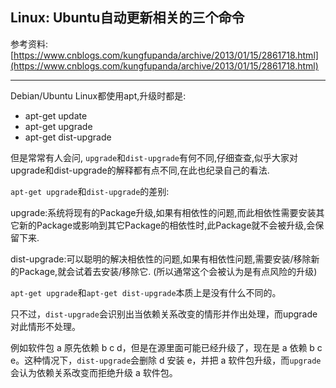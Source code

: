 ## Linux: Ubuntu自动更新相关的三个命令

参考资料: [https://www.cnblogs.com/kungfupanda/archive/2013/01/15/2861718.html](https://www.cnblogs.com/kungfupanda/archive/2013/01/15/2861718.html)

--------------------------------------------------

Debian/Ubuntu Linux都使用apt,升级时都是: 

* apt-get update 
* apt-get upgrade 
* apt-get dist-upgrade 

但是常常有人会问, `upgrade`和`dist-upgrade`有何不同,仔细查查,似乎大家对upgrade和dist-upgrade的解释都有点不同,在此也纪录自己的看法. 

`apt-get upgrade`和`dist-upgrade`的差别: 

upgrade:系统将现有的Package升级,如果有相依性的问题,而此相依性需要安装其它新的Package或影响到其它Package的相依性时,此Package就不会被升级,会保留下来. 

dist-upgrade:可以聪明的解决相依性的问题,如果有相依性问题,需要安装/移除新的Package,就会试着去安装/移除它. 
(所以通常这个会被认为是有点风险的升级) 

`apt-get upgrade`和`apt-get dist-upgrade`本质上是没有什么不同的。

只不过，`dist-upgrade`会识别出当依赖关系改变的情形并作出处理，而upgrade对此情形不处理。

例如软件包 a 原先依赖 b c d，但是在源里面可能已经升级了，现在是 a 依赖 b c e。这种情况下，`dist-upgrade`会删除 d 安装 e，并把 a 软件包升级，而`upgrade`会认为依赖关系改变而拒绝升级 a 软件包。


